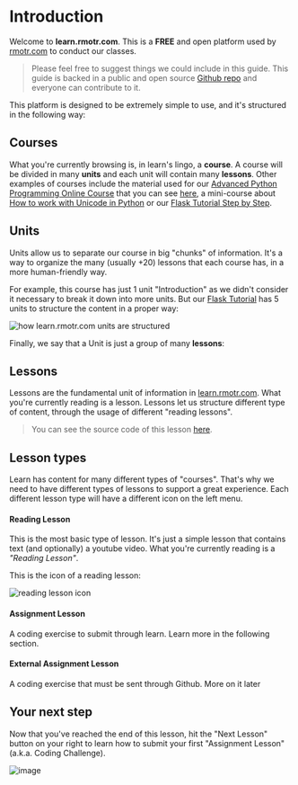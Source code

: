 # Introduction

Welcome to **learn.rmotr.com**. This is a **FREE** and open platform used by [rmotr.com](https://rmotr.com) to conduct our classes.

> Please feel free to suggest things we could include in this guide. This guide is backed in a public and open source [Github repo](https://github.com/rmotr-curriculum/meta-how-to-use-learn) and everyone can contribute to it.

This platform is designed to be extremely simple to use, and it's structured in the following way:

## Courses

What you're currently browsing is, in learn's lingo, a **course**. A course will be divided in many **units** and each unit will contain many **lessons**. Other examples of courses include the material used for our [Advanced Python Programming Online Course](https://rmotr.com/advanced-python-programming) that you can see [here](http://learn.rmotr.com/python/advanced-python-programming-class-material/introduction/introduction), a mini-course about [How to work with Unicode in Python](http://learn.rmotr.com/python/understanding-unicode-in-python/strings-and-unicode/introduction) or our [Flask Tutorial Step by Step](http://learn.rmotr.com/python/flask-tutorial-step-by-step/first-steps/course-introduction).

## Units

Units allow us to separate our course in big "chunks" of information. It's a way to organize the many (usually +20) lessons that each course has, in a more human-friendly way.

For example, this course has just 1 unit "Introduction" as we didn't consider it necessary to break it down into more units. But our [Flask Tutorial](http://learn.rmotr.com/python/flask-tutorial-step-by-step/first-steps/course-introduction) has 5 units to structure the content in a proper way:

![how learn.rmotr.com units are structured](https://cloud.githubusercontent.com/assets/872296/23872082/adb3b7a4-080b-11e7-8e80-39483b35a8d2.png)

Finally, we say that a Unit is just a group of many **lessons**:

## Lessons

Lessons are the fundamental unit of information in [learn.rmotr.com](http://learn.rmotr.com). What you're currently reading is a lesson. Lessons let us structure different type of content, through the usage of different "reading lessons".

>You can see the source code of this lesson [here](#).

## Lesson types

Learn has content for many different types of "courses". That's why we need to have different types of lessons to support a great experience. Each different lesson type will have a different icon on the left menu.

#### Reading Lesson

This is the most basic type of lesson. It's just a simple lesson that contains text (and optionally) a youtube video. What you're currently reading is a _"Reading Lesson"_.

This is the icon of a reading lesson:

![reading lesson icon](https://cloud.githubusercontent.com/assets/872296/23873290/4d77f1de-0810-11e7-92f7-3cfa1d3c12a0.png)


#### Assignment Lesson

A coding exercise to submit through learn. Learn more in the following section.

#### External Assignment Lesson

A coding exercise that must be sent through Github. More on it later

## Your next step

Now that you've reached the end of this lesson, hit the "Next Lesson" button on your right to learn how to submit your first "Assignment Lesson" (a.k.a. Coding Challenge).

![image](https://cloud.githubusercontent.com/assets/872296/23874721/6a51cd3e-0815-11e7-9135-09452e12c61a.png)
